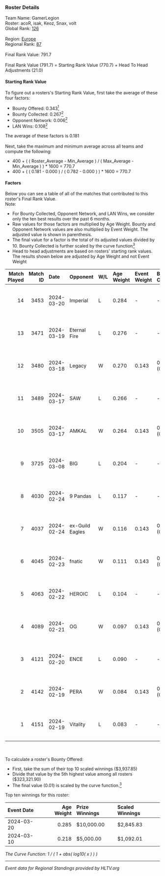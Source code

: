 ### Roster Details<br />
Team Name: GamerLegion<br />
Roster: acoR, isak, Keoz, Snax, volt<br />
Global Rank: [126](../standings_global.md)<br />
<br />
Region: [Europe]( ../standings_europe.md)<br />
Regional Rank: [87]( ../standings_europe.md)<br />
<br />
Final Rank Value:  791.7<br />
<br />
Final Rank Value (791.7) = Starting Rank Value (770.7) + Head To Head Adjustments (21.0)<br />

#### Starting Rank Value<br />
To figure out a rosters's Starting Rank Value, first take the average of these four factors:<br />
- Bounty Offered: 0.343[<sup>1</sup>](#table2)
- Bounty Collected: 0.267[<sup>2</sup>](#table1)
- Opponent Network: 0.006[<sup>2</sup>](#table1)
- LAN Wins: 0.108[<sup>2</sup>](#table1)

The average of these factors is 0.181<br />
<br />
Next, take the maximum and minimum average across all teams and compute the following:<br />
- 400 + ( ( Roster_Average - Min_Average ) / ( Max_Average - Min_Average ) ) * 1600 = 770.7
- 400 + ( ( 0.181 - 0.000 ) / ( 0.782 - 0.000 ) ) * 1600 = 770.7


#### Factors<br />
Below you can see a table of all of the matches that contributed to this roster's Final Rank Value.<br />
Note:<br />

- For Bounty Collected, Opponent Network, and LAN Wins, we consider only the ten best results over the past 6 months.
- Raw values for those factors are multiplied by Age Weight. Bounty and Opponent Network values are also multiplied by Event Weight. The adjusted value is shown in parenthesis.
- The final value for a factor is the total of its adjusted values divided by 10. Bounty Collected is further scaled by the curve function[<sup>3</sup>](#curveFunction)
- Head to head adjustments are based on rosters' starting rank values. The results shown below are adjusted by Age Weight and not Event Weight
<span id="table1"></span><br />


| Match Played | Match ID | Date       | Opponent        | W/L | Age Weight | Event Weight | Bounty Collected | Opponent Network | LAN Wins  | H2H Adj. | Roster                       |
| -: | -: | :- | :- | :- | :- | :- | :- | :- | :- | -: | :- |
|           14 |     3453 | 2024-03-20 | Imperial        | L   | 0.284      | -            | -                | -                | -         |    -0.60 | acoR, isak, Keoz, Snax, volt |
|           13 |     3471 | 2024-03-19 | Eternal Fire    | L   | 0.276      | -            | -                | -                | -         |    -0.05 | acoR, isak, Keoz, Snax, volt |
|           12 |     3480 | 2024-03-18 | Legacy          | W   | 0.270      | 0.143        | 0.122 (0.005)    | 0.644 (0.025)    | 1 (0.270) |     6.73 | acoR, isak, Keoz, Snax, volt |
|           11 |     3489 | 2024-03-17 | SAW             | L   | 0.266      | -            | -                | -                | -         |    -0.83 | acoR, isak, Keoz, Snax, volt |
|           10 |     3505 | 2024-03-17 | AMKAL           | W   | 0.264      | 0.143        | 0.130 (0.005)    | 0.474 (0.018)    | 1 (0.264) |     7.33 | acoR, isak, Keoz, Snax, volt |
|            9 |     3725 | 2024-03-08 | BIG             | L   | 0.204      | -            | -                | -                | -         |    -0.32 | acoR, isak, Keoz, Snax, volt |
|            8 |     4030 | 2024-02-24 | 9 Pandas        | L   | 0.117      | -            | -                | -                | -         |    -0.82 | acoR, isak, Keoz, Snax, volt |
|            7 |     4037 | 2024-02-24 | ex-Guild Eagles | W   | 0.116      | 0.143        | 0.007 (0.000)    | 0.218 (0.004)    | 1 (0.116) |     2.02 | acoR, isak, Keoz, Snax, volt |
|            6 |     4045 | 2024-02-23 | fnatic          | W   | 0.111      | 0.143        | 0.371 (0.006)    | 0.708 (0.011)    | 1 (0.111) |     3.44 | acoR, isak, Keoz, Snax, volt |
|            5 |     4063 | 2024-02-22 | HEROIC          | L   | 0.104      | -            | -                | -                | -         |    -0.04 | acoR, isak, Keoz, Snax, volt |
|            4 |     4089 | 2024-02-21 | OG              | W   | 0.097      | 0.143        | 0.138 (0.002)    | 0.127 (0.002)    | 1 (0.097) |     2.37 | acoR, isak, Keoz, Snax, volt |
|            3 |     4121 | 2024-02-20 | ENCE            | L   | 0.090      | -            | -                | -                | -         |    -0.06 | acoR, isak, Keoz, Snax, volt |
|            2 |     4142 | 2024-02-19 | PERA            | W   | 0.084      | 0.143        | 0.048 (0.001)    | 0.453 (0.005)    | 1 (0.084) |     1.88 | acoR, isak, Keoz, Snax, volt |
|            1 |     4151 | 2024-02-19 | Vitality        | L   | 0.083      | -            | -                | -                | -         |    -0.01 | acoR, isak, Keoz, Snax, volt |

<br />
<span id="table2"></span><br />
To calculate a roster's Bounty Offered:<br />

- First, take the sum of their top 10 scaled winnings ($3,937.85)
- Divide that value by the 5th highest value among all rosters ($323,321.90)
- The final value (0.01) is scaled by the curve function.[<sup>3</sup>](#curveFunction)

Top ten winnings for this roster:<br />

| Event Date | Age Weight | Prize Winnings | Scaled Winnings |
| :- | -: | :- | :- |
| 2024-03-20 |      0.285 | $10,000.00     | $2,845.83       |
| 2024-03-10 |      0.218 | $5,000.00      | $1,092.01       |


<span id="curveFunction"></span>_The Curve Function: 1 / ( 1 + abs( log10( x ) ) )_<br />

---
_Event data for Regional Standings provided by HLTV.org_<br />
